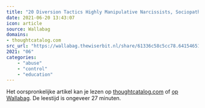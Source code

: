 ```yaml
---
title: "20 Diversion Tactics Highly Manipulative Narcissists, Sociopaths And Psychopaths Use To Silence You"
date: 2021-06-20 13:43:07
icon: article
source: Wallabag
domains:
- thoughtcatalog.com
src_url: "https://wallabag.thewiserbit.nl/share/61336c58c5cc78.64154651"
2021: "06"
categories:
    - "abuse"
    - "control"
    - "education"
---
```

Het oorspronkelijke artikel kan je lezen op [thoughtcatalog.com](https://thoughtcatalog.com/shahida-arabi/2016/06/20-diversion-tactics-highly-manipulative-narcissists-sociopaths-and-psychopaths-use-to-silence-you/) of [op Wallabag](https://wallabag.thewiserbit.nl/share/61336c58c5cc78.64154651). De leestijd is ongeveer 27 minuten.